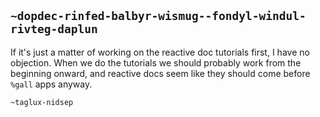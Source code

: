 ## `~dopdec-rinfed-balbyr-wismug--fondyl-windul-rivteg-daplun`
If it's just a matter of working on the reactive doc tutorials first, I have no objection.  When we do the tutorials we should probably work from the beginning onward, and reactive docs seem like they should come before `%gall` apps anyway.

`~taglux-nidsep`